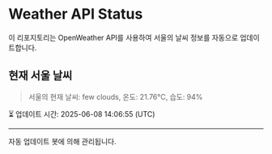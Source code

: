 
# Weather API Status

이 리포지토리는 OpenWeather API를 사용하여 서울의 날씨 정보를 자동으로 업데이트합니다.

## 현재 서울 날씨
> 서울의 현재 날씨: few clouds, 온도: 21.76°C, 습도: 94%

⏳ 업데이트 시간: 2025-06-08 14:06:55 (UTC)

---
자동 업데이트 봇에 의해 관리됩니다.
